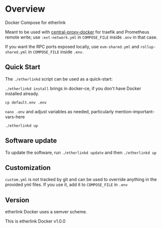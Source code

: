 # Overview

Docker Compose for etherlink

Meant to be used with [central-proxy-docker](https://github.com/CryptoManufaktur-io/central-proxy-docker) for traefik
and Prometheus remote write; use `:ext-network.yml` in `COMPOSE_FILE` inside `.env` in that case.

If you want the RPC ports exposed locally, use `evm-shared.yml` and `rollup-shared.yml` in `COMPOSE_FILE` inside `.env`.

## Quick Start

The `./etherlinkd` script can be used as a quick-start:

`./etherlinkd install` brings in docker-ce, if you don't have Docker installed already.

`cp default.env .env`

`nano .env` and adjust variables as needed, particularly mention-important-vars-here

`./etherlinkd up`

## Software update

To update the software, run `./etherlinkd update` and then `./etherlinkd up`

## Customization

`custom.yml` is not tracked by git and can be used to override anything in the provided yml files. If you use it,
add it to `COMPOSE_FILE` in `.env`

## Version

etherlink Docker uses a semver scheme.

This is etherlink Docker v1.0.0
